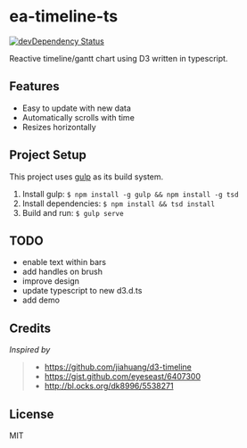 # ea-timeline-ts

[![devDependency Status](https://david-dm.org/sebastiankr/ea-timeline-ts/dev-status.svg)](https://david-dm.org/sebastiankr/ea-timeline-ts#info=devDependencies)

Reactive timeline/gantt chart using D3 written in typescript.

## Features

- Easy to update with new data
- Automatically scrolls with time
- Resizes horizontally

## Project Setup

This project uses [gulp](http://gulpjs.com/) as its build system. 

1. Install gulp: `$ npm install -g gulp && npm install -g tsd`
2. Install dependencies: `$ npm install && tsd install`
3. Build and run: `$ gulp serve`

## TODO

- enable text within bars
- add handles on brush
- improve design
- update typescript to new d3.d.ts
- add demo

## Credits

_Inspired by_

> - https://github.com/jiahuang/d3-timeline 
> - https://gist.github.com/eyeseast/6407300 
> - http://bl.ocks.org/dk8996/5538271 

## License

MIT
